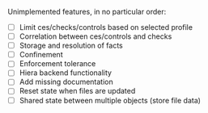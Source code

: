 Unimplemented features, in no particular order:

- [ ] Limit ces/checks/controls based on selected profile
- [ ] Correlation between ces/controls and checks
- [ ] Storage and resolution of facts
- [ ] Confinement
- [ ] Enforcement tolerance
- [ ] Hiera backend functionality
- [ ] Add missing documentation
- [ ] Reset state when files are updated
- [ ] Shared state between multiple objects (store file data)
